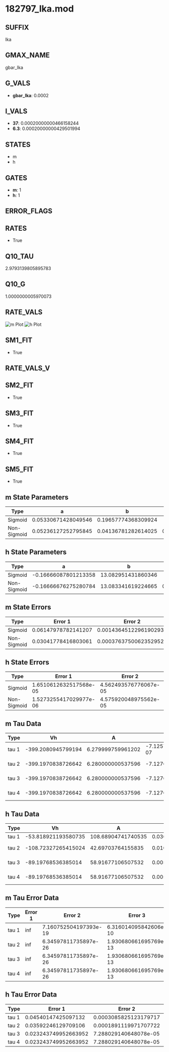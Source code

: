# 182797_Ika.mod

## SUFFIX

Ika

## GMAX_NAME

gbar_Ika

## G_VALS

- **gbar_Ika**: 0.0002

## I_VALS

- **37**: 0.00020000000466158244
- **6.3**: 0.00020000000429501994

## STATES

- m
- h

## GATES

- **m**: 1
- **h**: 1

## ERROR_FLAGS


## RATES

- True

## Q10_TAU

2.9793139805895783

## Q10_G

1.0000000005970073

## RATE_VALS

![m Plot](/Users/pbozelos/Dropbox/icg-Chai-Panos/supermodels/output_markdown_files/K/182797_Ika.mod/images/m.png)
![h Plot](/Users/pbozelos/Dropbox/icg-Chai-Panos/supermodels/output_markdown_files/K/182797_Ika.mod/images/h.png)

## SM1_FIT

- True

## RATE_VALS_V

## SM2_FIT

- True

## SM3_FIT

- True

## SM4_FIT

- True

## SM5_FIT

- True

## m State Parameters

| Type | a | b | c | d |
| --- | --- | --- | --- | --- |
| Sigmoid | 0.05330671428049546 | 0.19657774368309924 |
| Non-Sigmoid | 0.05236127252795845 | 0.04136781282614025 | 0.9867905143648982 | -0.0240187003013148 |

## h State Parameters

| Type | a | b | c | d |
| --- | --- | --- | --- | --- |
| Sigmoid | -0.16666087801213358 | 13.082951431860346 |
| Non-Sigmoid | -0.16666676275280784 | 13.083341619224665 | 0.9999731988653578 | -5.523418904073712e-08 |

## m State Errors

| Type | Error 1 | Error 2 | Error 3 |
| --- | --- | --- | --- |
| Sigmoid | 0.06147978782141207 | 0.0014364512296190293 | 0.04578786210286648 |
| Non-Sigmoid | 0.03041778416803061 | 0.00037637500623529524 | 0.022654035680901796 |

## h State Errors

| Type | Error 1 | Error 2 | Error 3 |
| --- | --- | --- | --- |
| Sigmoid | 1.6510612632517568e-05 | 4.562493576776067e-05 | 1.528900597784982e-05 |
| Non-Sigmoid | 1.5273255417029977e-06 | 4.575920048975562e-05 | 1.4143199805457008e-06 |

## m Tau Data

| Type | Vh | A | b1 | b2 | c1 | c2 | d1 | d2 | e1 | e2 |
| --- | --- | --- | --- | --- | --- | --- | --- | --- | --- | --- |
| tau 1 | -399.2080945799194 | 6.279999759961202 | -7.125758749629322e-07 | -7.12972991489681e-07 |
| tau 2 | -399.1970838726642 | 6.280000000537596 | -7.1276735754117e-07 | -1.8115183072096983e-12 | -7.127660152108306e-07 | -2.323021651614333e-12 |
| tau 3 | -399.1970838726642 | 6.280000000537596 | -7.1276735754117e-07 | -1.8115183072096983e-12 | 0.0 | -7.127660152108306e-07 | -2.323021651614333e-12 | 0.0 |
| tau 4 | -399.1970838726642 | 6.280000000537596 | -7.1276735754117e-07 | -1.8115183072096983e-12 | 0.0 | 0.0 | -7.127660152108306e-07 | -2.323021651614333e-12 | 0.0 | 0.0 |

## h Tau Data

| Type | Vh | A | b1 | b2 | c1 | c2 | d1 | d2 | e1 | e2 |
| --- | --- | --- | --- | --- | --- | --- | --- | --- | --- | --- |
| tau 1 | -53.818921193580735 | 108.68904741740535 | 0.030788718284862033 | -0.004649149086334513 |
| tau 2 | -108.72327265415024 | 42.69703764155835 | 0.010413032023509362 | 0.0003218687286299843 | -0.010414200146067247 | 1.2267978526645535e-05 |
| tau 3 | -89.19768536385014 | 58.91677106507532 | 0.005564488847274561 | 0.0009136457114917246 | -3.944597504424071e-06 | -0.005548539748269848 | -3.055544024194549e-05 | 1.23519877066629e-07 |
| tau 4 | -89.19768536385014 | 58.91677106507532 | 0.005564488847274561 | 0.0009136457114917246 | -3.944597504424071e-06 | 0.0 | -0.005548539748269848 | -3.055544024194549e-05 | 1.23519877066629e-07 | 0.0 |

## m Tau Error Data

| Type | Error 1 | Error 2 | Error 3 |
| --- | --- | --- | --- |
| tau 1 | inf | 7.160752504197393e-19 | 6.316014095842606e-10 |
| tau 2 | inf | 6.34597811735897e-26 | 1.930680661695769e-13 |
| tau 3 | inf | 6.34597811735897e-26 | 1.930680661695769e-13 |
| tau 4 | inf | 6.34597811735897e-26 | 1.930680661695769e-13 |

## h Tau Error Data

| Type | Error 1 | Error 2 | Error 3 |
| --- | --- | --- | --- |
| tau 1 | 0.04540147425097132 | 0.0003085825123179717 | 0.020773701862609902 |
| tau 2 | 0.03592246129709106 | 0.0001891119971707722 | 0.016436525761956897 |
| tau 3 | 0.023243749952663952 | 7.288029140648078e-05 | 0.010635309527980003 |
| tau 4 | 0.023243749952663952 | 7.288029140648078e-05 | 0.010635309527980003 |

